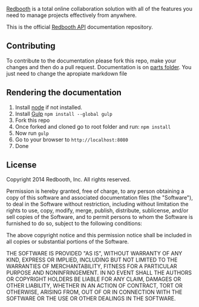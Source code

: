 [Redbooth](https://redbooth.com/) is a total online collaboration solution with all of the features you need to manage projects effectively from anywhere.

This is the official [Redbooth API](https://redbooth.com/api/api-docs/) documentation repository.

## Contributing

To contribute to the documentation please fork this repo, make your changes and then do a pull request.
Documentation is on [parts folder](https://github.com/teambox/api-v3-docs/tree/master/parts). You just need to change the apropiate markdown file

## Rendering the documentation
1. Install <a href="http://nodejs.org/" target="_blank">node</a> if not installed.
2. Install [Gulp](http://gulpjs.com/) `npm install --global gulp`
3. Fork this repo
4. Once forked and cloned go to root folder and run: `npm install`
5. Now run `gulp`
6. Go to your browser to `http://localhost:8080`
7. Done

## License

Copyright 2014 Redbooth, Inc. All rights reserved.

Permission is hereby granted, free of charge, to any person obtaining a copy
of this software and associated documentation files (the "Software"), to
deal in the Software without restriction, including without limitation the
rights to use, copy, modify, merge, publish, distribute, sublicense, and/or
sell copies of the Software, and to permit persons to whom the Software is
furnished to do so, subject to the following conditions:

The above copyright notice and this permission notice shall be included in
all copies or substantial portions of the Software.

THE SOFTWARE IS PROVIDED "AS IS", WITHOUT WARRANTY OF ANY KIND, EXPRESS OR
IMPLIED, INCLUDING BUT NOT LIMITED TO THE WARRANTIES OF MERCHANTABILITY,
FITNESS FOR A PARTICULAR PURPOSE AND NONINFRINGEMENT. IN NO EVENT SHALL THE
AUTHORS OR COPYRIGHT HOLDERS BE LIABLE FOR ANY CLAIM, DAMAGES OR OTHER
LIABILITY, WHETHER IN AN ACTION OF CONTRACT, TORT OR OTHERWISE, ARISING
FROM, OUT OF OR IN CONNECTION WITH THE SOFTWARE OR THE USE OR OTHER DEALINGS
IN THE SOFTWARE.
